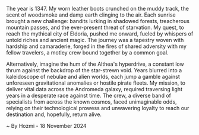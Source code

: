 
The year is 1347.  My worn leather boots crunched on the muddy track, the scent of woodsmoke and damp earth clinging to the air.  Each sunrise brought a new challenge: bandits lurking in shadowed forests, treacherous mountain passes, and the ever-present threat of starvation. My quest, to reach the mythical city of Eldoria, pushed me onward, fueled by whispers of untold riches and ancient magic.  The journey was a tapestry woven with hardship and camaraderie, forged in the fires of shared adversity with my fellow travelers, a motley crew bound together by a common goal.

Alternatively, imagine the hum of the Althea's hyperdrive, a constant low thrum against the backdrop of the star-strewn void.  Years blurred into a kaleidoscope of nebulae and alien worlds, each jump a gamble against unforeseen gravitational anomalies or hostile pirate fleets.  My mission, to deliver vital data across the Andromeda galaxy, required traversing light years in a desperate race against time. The crew, a diverse band of specialists from across the known cosmos, faced unimaginable odds, relying on their technological prowess and unwavering loyalty to reach our destination and, hopefully, return alive.

~ By Hozmi - 18 November 2024
